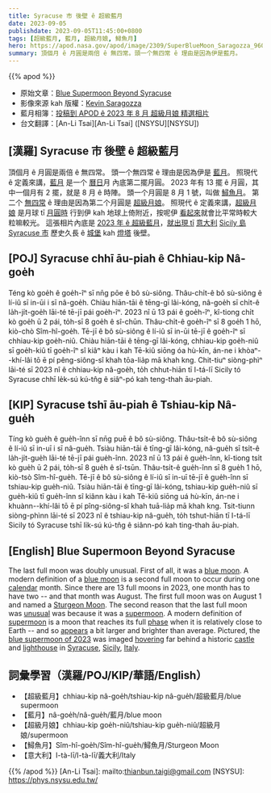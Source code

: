 ```yaml
---
title: Syracuse 市 後壁 ê 超級藍月
date: 2023-09-05
publishdate: 2023-09-05T11:45:00+0800
tags: [超級藍月, 藍月, 超級月娘, 鱘魚月]
hero: https://apod.nasa.gov/apod/image/2309/SuperBlueMoon_Saragozza_960.jpg
summary: 頂個月 ê 月圓是兩倍 ê 無四常。頭一个無四常 ê 理由是因為伊是藍月。
---
```


{{% apod %}}

- 原始文章：[Blue Supermoon Beyond Syracuse](https://apod.nasa.gov/apod/ap230905.html)
- 影像來源 kah 版權：[Kevin Saragozza](https://www.facebook.com/kevinsaragozza/)
- 藍月相簿：[投稿到 APOD ê 2023 年 8 月 超級月娘 精選相片](https://www.facebook.com/media/set/?set=a.287557693972815&type=3)
- 台文翻譯：[An-Li Tsai][An-Li Tsai] ([NSYSU][NSYSU])

## [漢羅] Syracuse 市 後壁 ê 超級藍月
頂個月 ê 月圓是兩倍 ê 無四常。
頭一个無四常 ê 理由是因為伊是 [藍月][blue moon 1]。
照現代 ê 定義來講，[藍月][blue moon 2] 是一个 [曆日][calendar]月 內底第二擺月圓。
2023 年有 13 擺 ê 月圓，其中一個月有 2 擺，就是 8 月 ê 時陣。
頭一个月圓是 8 月 1 號，叫做 [鱘魚月][Sturgeon Moon]。
第二个 [無四常][unusual] ê 理由是因為第二个月圓是 [超級月娘][supermoon 1]。
照現代 ê 定義來講，[超級月娘][supermoon 2] 是月球 tī [月圓時][phase] 行到伊 kah 地球上倚附近，按呢伊 [看起來][appears]就會比平常時較大粒嘛較光。
這張相片內底是 [2023 年 ê 超級藍月][blue supermoon of 2023]，[就出現 tī][hovering] [意大利][Italy] [Sicily 島][Sicily] [Syracuse 市][Syracuse] 歷史久長 ê [城堡][castle] kah [燈塔][lighthouse] 後壁。

## [POJ] Syracuse chhī āu-piah ê Chhiau-kip Nâ-goe̍h
Téng kò goe̍h ê goe̍h-îⁿ sī nn̄g pōe ê bô sù-siông.
Thâu-chi̍t-ê bô sù-siông ê lí-iû sī in-ūi i sī nâ-goe̍h.
Chiàu hiān-tāi ê tēng-gī lâi-kóng, nâ-goe̍h sī chi̍t-ê la̍h-ji̍t-goe̍h lāi-té tē-jī pái goe̍h-îⁿ.
2023 nî ū 13 pái ê goe̍h-îⁿ, kî-tiong chi̍t kò goe̍h ū 2 pái, to̍h-sī 8 goe̍h ê sî-chūn.
Thâu-chi̍t-ê goe̍h-îⁿ sī 8 goe̍h 1 hō, kiò-chò Sîm-hî-goe̍h.
Tē-jī ê bô sù-siông ê lí-iû sī in-ūi tē-jī ê goe̍h-îⁿ sī chhiau-kip goe̍h-niû.
Chiàu hiān-tāi ê tēng-gī lâi-kóng, chhiau-kip goe̍h-niû sī goe̍h-kiû tī goe̍h-îⁿ sî kiâⁿ kàu i kah Tē-kiû siōng óa hù-kīn, án-ne i khòaⁿ--khí-lâi tō ē pí pêng-siông-sî khah tōa-lia̍p mā khah kng.
Chit-tiuⁿ siòng-phìⁿ lāi-té sī 2023 nî ê chhiau-kip nâ-goe̍h, to̍h chhut-hiān tī I-tá-lī Sicily tó Syracuse chhī le̍k-sú kú-tn̂g ê siâⁿ-pó kah teng-thah āu-piah.

## [KIP] Syracuse tshī āu-piah ê Tshiau-kip Nâ-gue̍h
Tíng kò gue̍h ê gue̍h-înn sī nn̄g puē ê bô sù-siông.
Thâu-tsi̍t-ê bô sù-siông ê lí-iû sī in-uī i sī nâ-gue̍h.
Tsiàu hiān-tāi ê tīng-gī lâi-kóng, nâ-gue̍h sī tsi̍t-ê la̍h-ji̍t-gue̍h lāi-té tē-jī pái gue̍h-înn.
2023 nî ū 13 pái ê gue̍h-înn, kî-tiong tsi̍t kò gue̍h ū 2 pái, to̍h-sī 8 gue̍h ê sî-tsūn.
Thâu-tsi̍t-ê gue̍h-înn sī 8 gue̍h 1 hō, kiò-tsò Sîm-hî-gue̍h.
Tē-jī ê bô sù-siông ê lí-iû sī in-uī tē-jī ê gue̍h-înn sī tshiau-kip gue̍h-niû.
Tsiàu hiān-tāi ê tīng-gī lâi-kóng, tshiau-kip gue̍h-niû sī gue̍h-kiû tī gue̍h-înn sî kiânn kàu i kah Tē-kiû siōng uá hù-kīn, án-ne i khuànn--khí-lâi tō ē pí pîng-siông-sî khah tuā-lia̍p mā khah kng.
Tsit-tiunn siòng-phìnn lāi-té sī 2023 nî ê tshiau-kip nâ-gue̍h, to̍h tshut-hiān tī I-tá-lī Sicily tó Syracuse tshī li̍k-sú kú-tn̂g ê siânn-pó kah ting-thah āu-piah.

## [English] Blue Supermoon Beyond Syracuse
The last full moon was doubly unusual.
First of all, it was a [blue moon][blue moon 1].
A modern definition of a [blue moon][blue moon 2] is a second full moon to occur during one [calendar][calendar] month.
Since there are 13 full moons in 2023, one month has to have two -- and that month was August.
The first full moon was on August 1 and named a [Sturgeon Moon][Sturgeon Moon].
The second reason that the last full moon was [unusual][unusual] was because it was a [supermoon][supermoon 1].
A modern definition of [supermoon][supermoon 2] is a moon that reaches its full [phase][phase] when it is relatively close to Earth -- and so [appears][appears] a bit larger and brighter than average.
Pictured, the [blue supermoon of 2023][blue supermoon of 2023] was imaged [hovering][hovering] far behind a historic [castle][castle] and [lighthouse][lighthouse] in [Syracuse][Syracuse], [Sicily][Sicily], [Italy][Italy].

## 詞彙學習（漢羅/POJ/KIP/華語/English）
- 【超級藍月】chhiau-kip nâ-goe̍h/tshiau-kip nâ-gue̍h/超級藍月/blue supermoon
- 【藍月】nâ-goe̍h/nâ-gue̍h/藍月/blue moon
- 【超級月娘】chhiau-kip goe̍h-niû/tshiau-kip gue̍h-niû/超級月娘/supermoon
- 【鱘魚月】Sîm-hî-goe̍h/Sîm-hî-gue̍h/鱘魚月/Sturgeon Moon
- 【意大利】I-tà-lī/I-tà-lī/義大利/Italy

{{% /apod %}}
[An-Li Tsai]: mailto:thianbun.taigi@gmail.com
[NSYSU]: https://phys.nsysu.edu.tw/

[copyright]: https://apod.nasa.gov/apod/fap/lib/about_apod.html#srapply
[License]: https://creativecommons.org/licenses/by/2.0/

[blue moon 1]:https://moon.nasa.gov/news/197/super-blue-moons-your-questions-answered/
[blue moon 2]:https://www.loc.gov/everyday-mysteries/astronomy/item/what-is-a-blue-moon-is-it-ever-really-blue/
[calendar]:https://en.wikipedia.org/wiki/Gregorian_calendar
[Sturgeon Moon]:https://www.fullmoonology.com/full-moon-calendar-2023/
[unusual]:https://apod.nasa.gov/apod/ap220704.html
[supermoon 1]:https://en.wikipedia.org/wiki/Supermoon
[supermoon 2]:https://moon.nasa.gov/news/197/super-blue-moons-your-questions-answered/
[phase]:https://solarsystem.nasa.gov/resources/676/phases-of-the-moon/
[appears]:https://svs.gsfc.nasa.gov/5048
[blue supermoon of 2023]:https://apod.nasa.gov/apod/ap230830.html
[hovering]:https://i.kym-cdn.com/entries/icons/original/000/002/232/bullet_cat.jpg
[castle]:https://youtu.be/l11c8SqqTOM
[lighthouse]:https://en.wikipedia.org/wiki/Castello_Maniace
[Syracuse]:https://en.wikipedia.org/wiki/Province_of_Syracuse
[Sicily]:https://en.wikipedia.org/wiki/Sicily
[Italy]:https://en.wikipedia.org/wiki/Italy
